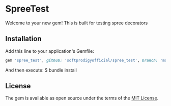 # SpreeTest
Welcome to your new gem! This is built for testing spree decorators

## Installation

Add this line to your application's Gemfile:

```ruby
gem 'spree_test', github: 'softprodigyofficial/spree_test', branch: 'master'
```

And then execute:
    $ bundle install

## License

The gem is available as open source under the terms of the [MIT License](http://opensource.org/licenses/MIT).
